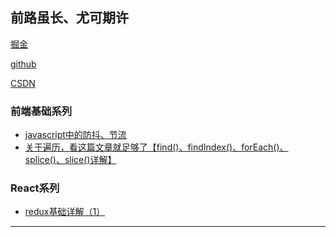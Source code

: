 ## 前路虽长、尤可期许

[掘金](https://juejin.im/user/57b501897db2a20054702769)

[github](https://github.com/von-mo)

[CSDN](https://me.csdn.net/qq_33072593)

### 前端基础系列
- [javascript中的防抖、节流](https://github.com/god-david/blog/issues/1)
- [关于遍历，看这篇文章就足够了【find()、findIndex()、forEach()、splice()、slice()详解】](https://github.com/god-david/blog/issues/2)


### React系列
- [redux基础详解（1）](https://github.com/god-david/blog/issues/3)


---

<!-- 2017年开了个微信公众账号，偶尔写几篇文章，培养写作的习惯。

![qrcode](https://user-images.githubusercontent.com/15047202/52107340-e55eed00-2630-11e9-969a-3370b1145112.jpg) -->



